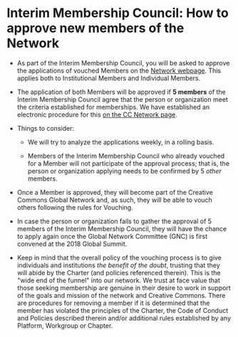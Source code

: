 
# Interim Membership Council: How to approve new members of the Network

* As part of the Interim Membership Council, you will be asked to approve the applications of vouched Members on the [Network webpage](network.creativecommons.org). This applies both to Institutional Members and Individual Members.

* The application of both Members will be approved if **5 members** of the Interim Membership Council agree that the person or organization meet the criteria established for memberships. We have established an electronic procedure for this [on the CC Network page](network.creativecommons.org).

* Things to consider:

    * We will try to analyze the applications weekly, in a rolling basis.

    * Members of the Interim Membership Council who already vouched for a Member will not participate of the approval process; that is, the person or organization applying needs to be confirmed by 5 *other* members.

* Once a Member is approved, they will become part of the Creative Commons Global Network and, as such, they will be able to vouch others following the rules for Vouching.

* In case the person or organization fails to gather the approval of 5 members of the Interim Membership Council, they will have the chance to apply again once the Global Network Committee (GNC) is first convened at the 2018 Global Summit.

* Keep in mind that the overall policy of the vouching process is to give individuals and institutions *the benefit of the doubt*, trusting that they will abide by the Charter (and policies referenced therein). This is the "wide end of the funnel" into our network. We trust at face value that those seeking membership are genuine in their desire to work in support of the goals and mission of the network and Creative Commons. There are procedures for removing a member if it is determined that the member has violated the principles of the Charter, the Code of Conduct and Policies described therein and/or additional rules established by any Platform, Workgroup or Chapter.